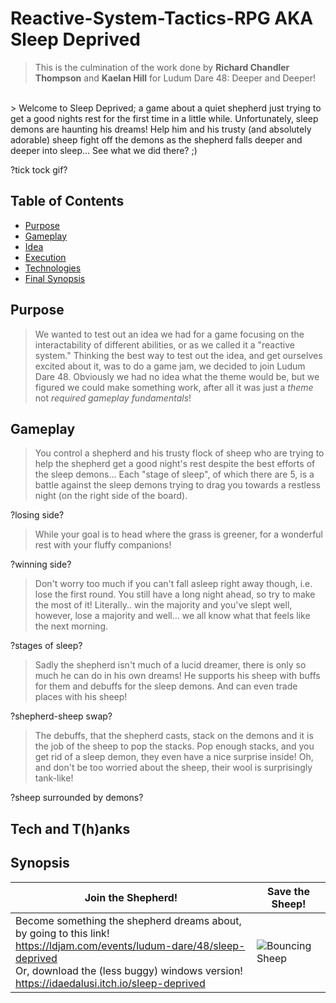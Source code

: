 # Reactive-System-Tactics-RPG AKA Sleep Deprived
> This is the culmination of the work done by **Richard Chandler Thompson** and **Kaelan Hill** for Ludum Dare 48: Deeper and Deeper!
<br>
> Welcome to Sleep Deprived; a game about a quiet shepherd just trying to get a good nights rest for the first time in a little while. Unfortunately, sleep demons are haunting his dreams! Help him and his trusty (and absolutely adorable) sheep fight off the demons as the shepherd falls deeper and deeper into sleep... See what we did there? ;)

?tick tock gif?

## Table of Contents
- [Purpose](#purpose)
- [Gameplay](#gameplay)
- [Idea](#idea)
- [Execution](#execution)
- [Technologies](#tech-and-t(h)anks)
- [Final Synopsis](#synopsis)

## Purpose

> We wanted to test out an idea we had for a game focusing on the interactability of different abilities, or as we called it a "reactive system." Thinking the best way to test out the idea, and get ourselves excited about it, was to do a game jam, we decided to join Ludum Dare 48.
> Obviously we had no idea what the theme would be, but we figured we could make something work, after all it was just a *theme* not *required gameplay fundamentals*!

## Gameplay

> You control a shepherd and his trusty flock of sheep who are trying to help the shepherd get a good night's rest despite the best efforts of the sleep demons...
> Each "stage of sleep", of which there are 5, is a battle against the sleep demons trying to drag you towards a restless night (on the right side of the board). 

?losing side?

> While your goal is to head where the grass is greener, for a wonderful rest with your fluffy companions!

?winning side?

> Don't worry too much if you can't fall asleep right away though, i.e. lose the first round. You still have a long night ahead, so try to make the most of it! Literally.. win the majority and you've slept well, however, lose a majority and well... we all know what that feels like the next morning.

?stages of sleep?

> Sadly the shepherd isn't much of a lucid dreamer, there is only so much he can do in his own dreams! He supports his sheep with buffs for them and debuffs for the sleep demons. And can even trade places with his sheep! 

?shepherd-sheep swap?

> The debuffs, that the shepherd casts, stack on the demons and it is the job of the sheep to pop the stacks. Pop enough stacks, and you get rid of a sleep demon, they even have a nice surprise inside! Oh, and don't be too worried about the sheep, their wool is surprisingly tank-like!

?sheep surrounded by demons?

## Tech and T(h)anks

## Synopsis

| Join the Shepherd! | Save the Sheep! |
| --- | --- |
| Become something the shepherd dreams about, by going to this link! <br> https://ldjam.com/events/ludum-dare/48/sleep-deprived <br> Or, download the (less buggy) windows version! <br> https://idaedalusi.itch.io/sleep-deprived| ![Bouncing Sheep]() |


